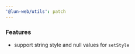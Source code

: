 ```yaml
---
'@lun-web/utils': patch
---
```


### Features

- support string style and null values for `setStyle`